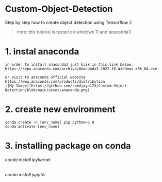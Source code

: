 # Custom-Object-Detection
Step by step how to create object detection using Tensorflow 2

> note: this tutorial is tested on windows 11 and anaconda3

# 1. instal anaconda
```
in order to install anaconda3 just klik in this link below:
https://repo.anaconda.com/archive/Anaconda3-2022.10-Windows-x86_64.exe  

or visit to anaconda official website
https://www.anaconda.com/products/distribution
![My Image](https://github.com/candjaya123/Custom-Object-Detection/blob/main/asset/anaconda.png)

```

# 2. create new environment
```
conda create -n [env_name] pip python=3.9 
conda activate [env_name]
```

# 3. installing package on conda
###### conda install ipykernel
###### conda install jupyter
